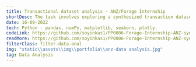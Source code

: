 ```yaml
---
title: Transactional dataset analysis - ANZ/Forage Internship 
shortDesc: The task involves exploring a synthesized transaction dataset covering three months of activity for 100 hypothetical customers, which includes purchases, recurring transactions, and salary deposits. Performed exploratory data analysis (EDA) on this dataset to uncover insights and trends.
date: 16-09-2022
tech: Python - pandas, numPy, matplotlib, seaborn, plotly.
codeLink: https://github.com/soyinkas1/PP0006-Forage-Internship-ANZ-synthesised-transaction-dataset
readMore: https://github.com/soyinkas1/PP0006-Forage-Internship-ANZ-synthesised-transaction-dataset 
filterClass: filter-data-anal
img: "static\\assets\\img\\portfolio\\anz-data analysis.jpg"
tag: Data Analysis
---
```

